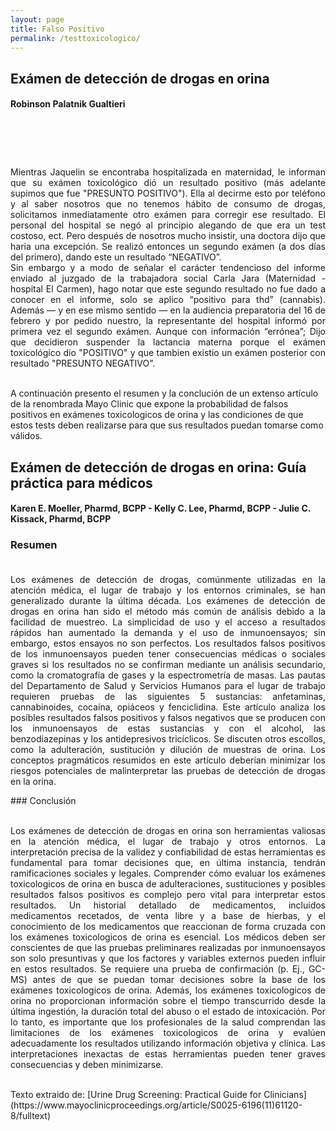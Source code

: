 ```yaml
---
layout: page
title: Falso Positivo
permalink: /testtoxicologico/
---
```



<h2>Exámen de detección de drogas en orina</h2>
<h4>Robinson Palatnik Gualtieri</h4>
<h1 class="western" align="left">&nbsp;</h1>

<p style="text-align:justify">
Mientras Jaquelin se encontraba hospitalizada en maternidad, le informan que su exámen toxicológico dió un resultado positivo (más adelante supimos que fue "PRESUNTO POSITIVO"). Ella al decirme esto por teléfono y al saber nosotros que no tenemos hábito de consumo de drogas, solicitamos inmediatamente otro exámen para corregir ese resultado. El personal del hospital se negó al principio alegando de que era un test costoso, ect. Pero después de nosotros mucho insistir, una doctora dijo que haria una excepción. Se realizó entonces un segundo exámen (a dos días del primero), dando este un resultado “NEGATIVO”.<br>Sin embargo y a modo de señalar el carácter tendencioso del informe enviado al juzgado de la trabajadora social Carla Jara (Maternidad - hospital El Carmen), hago notar que este segundo resultado no fue dado a conocer en el informe, solo se aplico “positivo para thd” (cannabis). Además — y en ese mismo sentido — en la audiencia preparatoria del 16 de febrero y por pedido nuestro, la representante del hospital informó por primera vez el segundo exámen. Aunque con información “errónea”; Dijo que decidieron suspender la lactancia materna porque el exámen toxicológico dio "POSITIVO" y que tambien existio un exámen posterior con resultado "PRESUNTO NEGATIVO".
</p>

<br>
A continuación presento el resumen y la conclución de un extenso artículo de la renombrada Mayo Clinic que expone la probabilidad de falsos positivos en exámenes toxicologicos de orina y las condiciones de que estos tests deben realizarse para que sus resultados puedan tomarse como válidos.



## Exámen de detección de drogas en orina: Guía práctica para médicos

<h4>Karen E. Moeller, Pharmd, BCPP - Kelly C. Lee, Pharmd, BCPP - Julie C. Kissack, Pharmd, BCPP</h4>

### Resumen <br><br>
<p style="text-align:justify">
Los exámenes de detección de drogas, comúnmente utilizadas en la atención médica, el lugar de trabajo y los entornos criminales, se han generalizado durante la última década. Los exámenes de detección de drogas en orina han sido el método más común de análisis debido a la facilidad de muestreo. La simplicidad de uso y el acceso a resultados rápidos han aumentado la demanda y el uso de inmunoensayos; sin embargo, estos ensayos no son perfectos. Los resultados falsos positivos de los inmunoensayos pueden tener consecuencias médicas o sociales graves si los resultados no se confirman mediante un análisis secundario, como la cromatografía de gases y la espectrometría de masas. Las pautas del Departamento de Salud y Servicios Humanos para el lugar de trabajo requieren pruebas de las siguientes 5 sustancias: anfetaminas, cannabinoides, cocaína, opiáceos y fenciclidina. Este artículo analiza los posibles resultados falsos positivos y falsos negativos que se producen con los inmunoensayos de estas sustancias y con el alcohol, las benzodiazepinas y los antidepresivos tricíclicos. Se discuten otros escollos, como la adulteración, sustitución y dilución de muestras de orina. Los conceptos pragmáticos resumidos en este artículo deberían minimizar los riesgos potenciales de malinterpretar las pruebas de detección de drogas en la orina.
</p>
### Conclusión <br><br>
<p style="text-align:justify">
Los exámenes de detección de drogas en orina son herramientas valiosas en la atención médica, el lugar de trabajo y otros entornos. La interpretación precisa de la validez y confiabilidad de estas herramientas es fundamental para tomar decisiones que, en última instancia, tendrán ramificaciones sociales y legales. Comprender cómo evaluar los exámenes toxicologicos de orina en busca de adulteraciones, sustituciones y posibles resultados falsos positivos es complejo pero vital para interpretar estos resultados. Un historial detallado de medicamentos, incluidos medicamentos recetados, de venta libre y a base de hierbas, y
el conocimiento de los medicamentos que reaccionan de forma cruzada con los exámenes toxicologicos de orina es esencial. Los médicos deben ser conscientes de que las pruebas preliminares realizadas por inmunoensayos son solo presuntivas y que los factores y variables externos pueden influir en estos resultados. Se requiere una prueba de confirmación (p. Ej., GC-MS) antes de que se puedan tomar decisiones sobre la base de los exámenes toxicologicos de orina. Además, los exámenes toxicologicos de orina no proporcionan información sobre el tiempo transcurrido desde la última ingestión, la duración total del abuso o el estado de intoxicación. Por lo tanto, es importante que los profesionales de la salud comprendan las limitaciones de los exámenes toxicologicos de orina y evalúen adecuadamente los resultados utilizando información objetiva y clínica. Las interpretaciones inexactas de estas herramientas pueden tener graves consecuencias y deben minimizarse.
</p>

<br>
Texto extraido de: [Urine Drug Screening: Practical Guide for Clinicians](https://www.mayoclinicproceedings.org/article/S0025-6196(11)61120-8/fulltext)	

<br>
